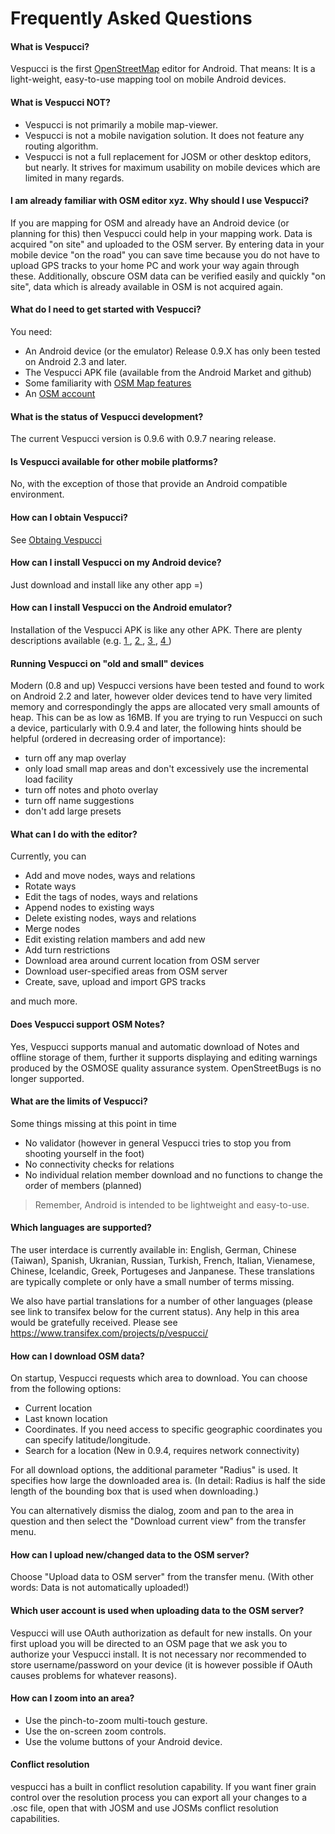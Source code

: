 # Frequently Asked Questions #

#### What is Vespucci?
Vespucci is the first [OpenStreetMap](http://www.openstreetmap.org/) editor for Android.
That means: It is a light-weight, easy-to-use mapping tool on mobile Android devices.


#### What is Vespucci NOT? ####
  * Vespucci is not primarily a mobile map-viewer. 
  * Vespucci is not a mobile navigation solution. It does not feature any routing algorithm.
  * Vespucci is not a full replacement for JOSM or other desktop editors, but nearly. It strives for maximum usability on mobile devices which are limited in many regards. 

#### I am already familiar with OSM editor xyz. Why should I use Vespucci? ####
If you are mapping for OSM and already have an Android device (or planning for this) then Vespucci could help in your mapping work. Data is acquired "on site" and uploaded to the OSM server. By entering data in your mobile device "on the road" you can save time because you do not have to upload GPS tracks to your home PC and work your way again through these.
Additionally, obscure OSM data can be verified easily and quickly "on site", data which is already available in OSM is not acquired again.

#### What do I need to get started with Vespucci? ####
You need:

  * An Android device (or the emulator) Release 0.9.X has only been tested on Android 2.3 and later.
  * The Vespucci APK file (available from the Android Market and github)
  * Some familiarity with [OSM Map features](http://wiki.openstreetmap.org/wiki/Map_Features)
  * An [OSM account](http://www.openstreetmap.org/user/new)

#### What is the status of Vespucci development? ####
The current Vespucci version is 0.9.6 with 0.9.7 nearing release.

#### Is Vespucci available for other mobile platforms? ####
No, with the exception of those that provide an Android compatible environment.

#### How can I obtain Vespucci? ####
See [Obtaing Vespucci](/#obtaining-vespucci)

#### How can I install Vespucci on my Android device? ####
Just download and install like any other app =)


#### How can I install Vespucci on the Android emulator? ####
Installation of the Vespucci APK is like any other APK.
There are plenty descriptions available (e.g. [1 ](http://openhandsetmagazine.com/2008/01/tips-how-to-install-apk-files-on-android-emulator/), [2 ](http://www.androidfreeware.org/tutorials/how-to-install-apk-files-on-android-device-emulator), [3 ](http://www.freeware4android.com/2008/07/30/tutorial-installing-apk-files-on-android-device-emulator.html), [4 ](http://clipmarks.com/clipmark/FB4A2E39-6DA1-4EBC-BBF0-5131E1AC6128/))

#### Running Vespucci on "old and small" devices ####

Modern (0.8 and up) Vespucci versions have been tested and found to work on Android 2.2 and later,
however older devices tend to have very limited memory and correspondingly the apps are allocated very small amounts of heap.
This can be as low as 16MB. If you are trying to run Vespucci on such a device, particularly with 0.9.4 and later, the following hints
should be helpful (ordered in decreasing order of importance):

  * turn off any map overlay
  * only load small map areas and don't excessively use the incremental load facility
  * turn off notes and photo overlay
  * turn off name suggestions
  * don't add large presets

#### What can I do with the editor?

Currently, you can

 * Add and move nodes, ways and relations
 * Rotate ways
 * Edit the tags of nodes, ways and relations
 * Append nodes to existing ways
 * Delete existing nodes, ways and relations
 * Merge nodes
 * Edit existing relation mambers and add new 
 * Add turn restrictions
 * Download area around current location from OSM server
 * Download user-specified areas from OSM server
 * Create, save, upload and import GPS tracks

and much more.

#### Does Vespucci support OSM Notes? ####

Yes, Vespucci supports manual and automatic download of Notes and offline storage of them, further it supports displaying and editing warnings produced by the OSMOSE quality assurance system. OpenStreetBugs is no longer supported.

#### What are the limits of Vespucci? ####

Some things missing at this point in time

  * No validator (however in general Vespucci tries to stop you from shooting yourself in the foot)
  * No connectivity checks for relations
  * No individual relation member download and no functions to change the order of members (planned)

> Remember, Android is intended to be lightweight and easy-to-use.

#### Which languages are supported? ####

The user interdace is currently available in: English, German, Chinese (Taiwan), Spanish, Ukranian, Russian, Turkish, French, Italian, Vienamese, Chinese, Icelandic, Greek, Portugeses and Janpanese. These translations are typically complete or only have a small number of terms missing.

We also have partial translations for a number of other languages (please see link to transifex below for the current status). Any help in this area would be gratefully received. Please see https://www.transifex.com/projects/p/vespucci/

#### How can I download OSM data? ####

On startup, Vespucci requests which area to download. You can choose from the following options:

 * Current location
 * Last known location
 * Coordinates. If you need access to specific geographic coordinates you can specify latitude/longitude.
 * Search for a location (New in 0.9.4, requires network connectivity)

For all download options, the additional parameter "Radius" is used. It specifies how large the downloaded area is. (In detail: Radius is half the side length of the bounding box that is used when  downloading.)

You can alternatively dismiss the dialog, zoom and pan to the area in question and then select the "Download current view" from the transfer menu.

#### How can I upload new/changed data to the OSM server? ####

Choose "Upload data to  OSM server" from the transfer menu.
(With other words: Data is not automatically uploaded!)

#### Which user account is used when uploading data to the OSM server? ####

Vespucci will use OAuth authorization as default for new installs. On your first upload you will be directed to an OSM page that we ask you to authorize your Vespucci install. It is not necessary nor recommended to store username/password on your device (it is however possible if OAuth causes problems for whatever reasons).


#### How can I zoom into an area? ####

 * Use the pinch-to-zoom multi-touch gesture.
 * Use the on-screen zoom controls.
 * Use the volume buttons of your Android device.

#### Conflict resolution ####

vespucci has a built in conflict resolution capability. If you want finer grain control over the resolution process you can export all your changes to a .osc file, open that with JOSM and use JOSMs conflict resolution capabilities.

